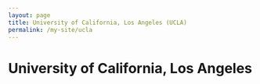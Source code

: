 ```yaml
---
layout: page
title: University of California, Los Angeles (UCLA)
permalink: /my-site/ucla
---
```

# University of California, Los Angeles
